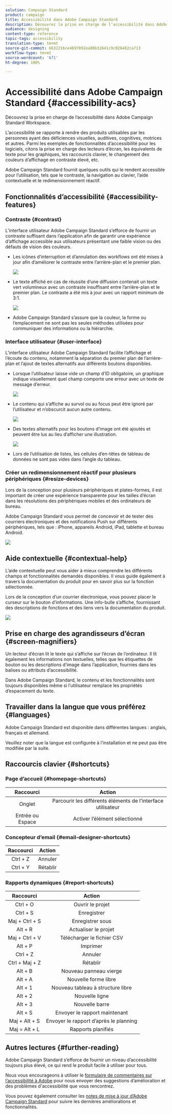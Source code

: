 ```yaml
---
solution: Campaign Standard
product: campaign
title: Accessibilité dans Adobe Campaign Standard
description: Découvrez la prise en charge de l’accessibilité dans Adobe Campaign Standard Workspace.
audience: designing
content-type: reference
topic-tags: accessibility
translation-type: tm+mt
source-git-commit: 6632216ce4697892ea08b32641c9c026482ca713
workflow-type: tm+mt
source-wordcount: '671'
ht-degree: 100%

---
```



# Accessibilité dans Adobe Campaign Standard {#accessibility-acs}

Découvrez la prise en charge de l’accessibilité dans Adobe Campaign Standard Workspace.

L’accessibilité se rapporte à rendre des produits utilisables par les personnes ayant des déficiences visuelles, auditives, cognitives, motrices et autres. Parmi les exemples de fonctionnalités d’accessibilité pour les logiciels, citons la prise en charge des lecteurs d’écran, les équivalents de texte pour les graphiques, les raccourcis clavier, le changement des couleurs d’affichage en contraste élevé, etc.

Adobe Campaign Standard fournit quelques outils qui le rendent accessible pour l’utilisation, tels que le contraste, la navigation au clavier, l’aide contextuelle et le redimensionnement réactif.

## Fonctionnalités d’accessibilité {#accessibility-features}

### Contraste {#contrast}

L’interface utilisateur Adobe Campaign Standard s’efforce de fournir un contraste suffisant dans l’application afin de garantir une expérience d’affichage accessible aux utilisateurs présentant une faible vision ou des défauts de vision des couleurs.

* Les icônes d’interruption et d’annulation des workflows ont été mises à jour afin d’améliorer le contraste entre l’arrière-plan et le premier plan.

   ![](assets/accessibility_1.png)

* Le texte affiché en cas de réussite d’une diffusion contenait un texte vert volumineux avec un contraste insuffisant entre l’arrière-plan et le premier plan. Le contraste a été mis à jour avec un rapport minimum de 3:1.

   ![](assets/accessibility_2.png)

* Adobe Campaign Standard s’assure que la couleur, la forme ou l’emplacement ne sont pas les seules méthodes utilisées pour communiquer des informations ou la hiérarchie.

### Interface utilisateur {#user-interface}

L’interface utilisateur Adobe Campaign Standard facilite l’affichage et l’écoute du contenu, notamment la séparation du premier plan de l’arrière-plan et l’ajout de textes alternatifs aux différents boutons disponibles.

* Lorsque l’utilisateur laisse vide un champ d’ID obligatoire, un graphique indique visuellement quel champ comporte une erreur avec un texte de message d’erreur.

   ![](assets/accessibility_3.png)

* Le contenu qui s’affiche au survol ou au focus peut être ignoré par l’utilisateur et n’obscurcit aucun autre contenu.

   ![](assets/accessibility_4.png)

* Des textes alternatifs pour les boutons d’image ont été ajoutés et peuvent être lus au lieu d’afficher une illustration.

   ![](assets/accessibility_5.png)

* Lors de l’utilisation de listes, les cellules d’en-têtes de tableau de données ne sont pas vides dans l’angle du tableau.

### Créer un redimensionnement réactif pour plusieurs périphériques {#resize-devices}

Lors de la conception pour plusieurs périphériques et plates-formes, il est important de créer une expérience transparente pour les tailles d’écran dans les résolutions des périphériques mobiles et des ordinateurs de bureau.

Adobe Campaign Standard vous permet de concevoir et de tester des courriers électroniques et des notifications Push sur différents périphériques, tels que : iPhone, appareils Android, iPad, tablette et bureau Android.

![](assets/accessibility_6.png)

## Aide contextuelle {#contextual-help}

L’aide contextuelle peut vous aider à mieux comprendre les différents champs et fonctionnalités demandés disponibles. Il vous guide également à travers la documentation du produit pour en savoir plus sur la fonction sélectionnée.

Lors de la conception d’un courrier électronique, vous pouvez placer le curseur sur le bouton d’informations. Une info-bulle s’affiche, fournissant des descriptions de fonctions et des liens vers la documentation du produit.

![](assets/accessibility_7.png)

## Prise en charge des agrandisseurs d’écran {#screen-magnifiers}

Un lecteur d’écran lit le texte qui s’affiche sur l’écran de l’ordinateur. Il lit également les informations non textuelles, telles que les étiquettes de bouton ou les descriptions d’image dans l’application, fournies dans les balises ou attributs d’accessibilité.

Dans Adobe Campaign Standard, le contenu et les fonctionnalités sont toujours disponibles même si l’utilisateur remplace les propriétés d’espacement du texte.

## Travailler dans la langue que vous préférez {#languages}

Adobe Campaign Standard est disponible dans différentes langues : anglais, français et allemand.

Veuillez noter que la langue est configurée à l’installation et ne peut pas être modifiée par la suite.

## Raccourcis clavier {#shortcuts}

### Page d’accueil {#homepage-shortcuts}

| Raccourci | Action |
|:-:|:-:|
| Onglet | Parcourir les différents éléments de l’interface utilisateur |
| Entrée ou Espace | Activer l’élément sélectionné |

### Concepteur d’email {#email-designer-shortcuts}

| Raccourci | Action |
|:-:|:-:|
| Ctrl + Z | Annuler |
| Ctrl + Y | Rétablir |

### Rapports dynamiques {#report-shortcuts}

| Raccourci | Action |
|:-:|:-:|
| Ctrl + O | Ouvrir le projet |
| Ctrl + S | Enregistrer |
| Maj + Ctrl + S | Enregistrer sous |
| Alt + R | Actualiser le projet |
| Maj + Ctrl + V | Télécharger le fichier CSV |
| Alt + P | Imprimer |
| Ctrl + Z | Annuler |
| Ctrl + Maj + Z | Rétablir |
| Alt + B | Nouveau panneau vierge |
| Alt + A | Nouvelle forme libre |
| Alt + 1 | Nouveau tableau à structure libre |
| Alt + 2 | Nouvelle ligne |
| Alt + 3 | Nouvelle barre |
| Alt + S | Envoyer le rapport maintenant |
| Maj + Alt + S | Envoyer le rapport d’après le planning |
| Maj = Alt + L | Rapports planifiés |

## Autres lectures {#further-reading}

Adobe Campaign Standard s’efforce de fournir un niveau d’accessibilité toujours plus élevé, ce qui rend le produit facile à utiliser pour tous.

Nous vous encourageons à utiliser le [formulaire de commentaires sur l’accessibilité à Adobe](https://www.adobe.com/accessibility/feedback.html) pour nous envoyer des suggestions d’amélioration et des problèmes d&#39;accessibilité que vous rencontrez.

Vous pouvez également consulter les [notes de mise à jour d’Adobe Campaign Standard](https://experienceleague.adobe.com/docs/campaign-standard/using/release-notes/release-notes.html?lang=fr#release-notes) pour suivre les dernières améliorations et fonctionnalités.